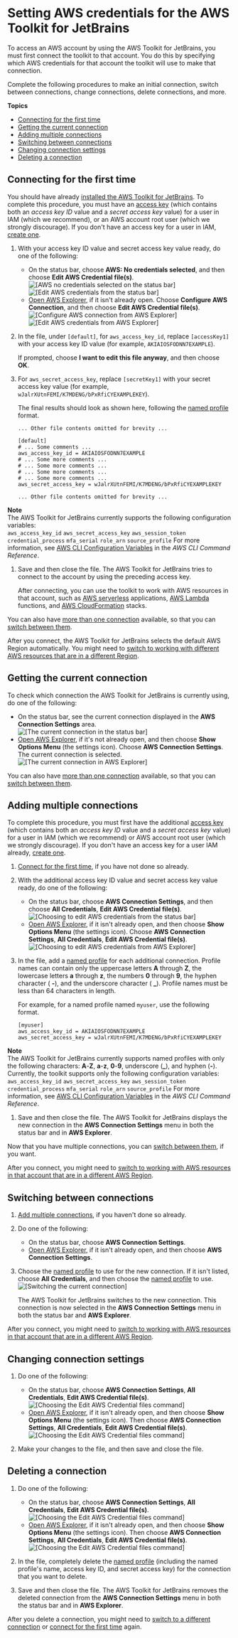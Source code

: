 # Setting AWS credentials for the AWS Toolkit for JetBrains<a name="setup-credentials"></a>

To access an AWS account by using the AWS Toolkit for JetBrains, you must first connect the toolkit to that account\. You do this by specifying which AWS credentials for that account the toolkit will use to make that connection\.

Complete the following procedures to make an initial connection, switch between connections, change connections, delete connections, and more\.

**Topics**
+ [Connecting for the first time](#setup-credentials-first-connect)
+ [Getting the current connection](#setup-credentials-current-connect)
+ [Adding multiple connections](#setup-credentials-multiple-connect)
+ [Switching between connections](#setup-credentials-switch-connect)
+ [Changing connection settings](#setup-credentials-change-connect)
+ [Deleting a connection](#setup-credentials-delete-connect)

## Connecting for the first time<a name="setup-credentials-first-connect"></a>

You should have already [installed the AWS Toolkit for JetBrains](key-tasks.md#key-tasks-install)\. To complete this procedure, you must have an [access key](https://docs.aws.amazon.com/IAM/latest/UserGuide/id_credentials_access-keys.html) \(which contains both an *access key ID* value and a *secret access key* value\) for a user in IAM \(which we recommend\), or an AWS account root user \(which we strongly discourage\)\. If you don't have an access key for a user in IAM, [create one](https://docs.aws.amazon.com/IAM/latest/UserGuide/id_credentials_access-keys.html#Using_CreateAccessKey)\.

1. With your access key ID value and secret access key value ready, do one of the following:
   + On the status bar, choose **AWS: No credentials selected**, and then choose **Edit AWS Credential file\(s\)**\.  
![\[AWS no credentials selected on the status bar\]](http://docs.aws.amazon.com/toolkit-for-jetbrains/latest/userguide/)  
![\[Edit AWS credentials from the status bar\]](http://docs.aws.amazon.com/toolkit-for-jetbrains/latest/userguide/)
   + [Open AWS Explorer](key-tasks.md#key-tasks-open-explorer), if it isn't already open\. Choose **Configure AWS Connection**, and then choose **Edit AWS Credential file\(s\)**\.  
![\[Configure AWS connection from AWS Explorer\]](http://docs.aws.amazon.com/toolkit-for-jetbrains/latest/userguide/)  
![\[Edit AWS credentials from AWS Explorer\]](http://docs.aws.amazon.com/toolkit-for-jetbrains/latest/userguide/)

1. In the file, under `[default]`, for `aws_access_key_id`, replace `[accessKey1]` with your access key ID value \(for example, `AKIAIOSFODNN7EXAMPLE`\)\.

   If prompted, choose **I want to edit this file anyway**, and then choose **OK**\.

1. For `aws_secret_access_key`, replace `[secretKey1]` with your secret access key value \(for example, `wJalrXUtnFEMI/K7MDENG/bPxRfiCYEXAMPLEKEY`\)\.

   The final results should look as shown here, following the [named profile](https://docs.aws.amazon.com/cli/latest/userguide/cli-configure-profiles.html) format\.

   ```
   ... Other file contents omitted for brevity ...
   
   [default]
   # ... Some comments ...
   aws_access_key_id = AKIAIOSFODNN7EXAMPLE
   # ... Some more comments ...
   # ... Some more comments ...
   # ... Some more comments ...
   # ... Some more comments ...
   aws_secret_access_key = wJalrXUtnFEMI/K7MDENG/bPxRfiCYEXAMPLEKEY
   
   ... Other file contents omitted for brevity ...
   ```
**Note**  
The AWS Toolkit for JetBrains currently supports the following configuration variables:  
`aws_access_key_id`
`aws_secret_access_key`
`aws_session_token`
`credential_process`
`mfa_serial`
`role_arn`
`source_profile`
For more information, see [AWS CLI Configuration Variables](https://docs.aws.amazon.com/cli/latest/topic/config-vars.html) in the *AWS CLI Command Reference*\.

1. Save and then close the file\. The AWS Toolkit for JetBrains tries to connect to the account by using the preceding access key\. 

   After connecting, you can use the toolkit to work with AWS resources in that account, such as [AWS serverless](key-tasks.md#key-tasks-sam) applications, [AWS Lambda](key-tasks.md#key-tasks-lambda) functions, and [AWS CloudFormation](key-tasks.md#key-tasks-cloudformation) stacks\.

You can also have [more than one connection](key-tasks.md#key-tasks-multiple-connect) available, so that you can [switch between them](key-tasks.md#key-tasks-switch-connect)\.

After you connect, the AWS Toolkit for JetBrains selects the default AWS Region automatically\. You might need to [switch to working with different AWS resources that are in a different Region](key-tasks.md#key-tasks-switch-region)\.

## Getting the current connection<a name="setup-credentials-current-connect"></a>

To check which connection the AWS Toolkit for JetBrains is currently using, do one of the following:
+ On the status bar, see the current connection displayed in the **AWS Connection Settings** area\.  
![\[The current connection in the status bar\]](http://docs.aws.amazon.com/toolkit-for-jetbrains/latest/userguide/)
+ [Open AWS Explorer](key-tasks.md#key-tasks-open-explorer), if it's not already open, and then choose **Show Options Menu** \(the settings icon\)\. Choose **AWS Connection Settings**\. The current connection is selected\.  
![\[The current connection in AWS Explorer\]](http://docs.aws.amazon.com/toolkit-for-jetbrains/latest/userguide/)

You can also have [more than one connection](key-tasks.md#key-tasks-multiple-connect) available, so that you can [switch between them](key-tasks.md#key-tasks-switch-connect)\.

## Adding multiple connections<a name="setup-credentials-multiple-connect"></a>

To complete this procedure, you must first have the additional [access key](https://docs.aws.amazon.com/IAM/latest/UserGuide/id_credentials_access-keys.html) \(which contains both an *access key ID* value and a *secret access key* value\) for a user in IAM \(which we recommend\) or AWS account root user \(which we strongly discourage\)\. If you don't have an access key for a user IAM already, [create one](https://docs.aws.amazon.com/IAM/latest/UserGuide/id_credentials_access-keys.html#Using_CreateAccessKey)\.

1. [Connect for the first time](key-tasks.md#key-tasks-first-connect), if you have not done so already\.

1. With the additional access key ID value and secret access key value ready, do one of the following:
   + On the status bar, choose **AWS Connection Settings**, and then choose **All Credentials**, **Edit AWS Credential file\(s\)**\.  
![\[Choosing to edit AWS credentials from the status bar\]](http://docs.aws.amazon.com/toolkit-for-jetbrains/latest/userguide/)
   + [Open AWS Explorer](key-tasks.md#key-tasks-open-explorer), if it isn't already open, and then choose **Show Options Menu** \(the settings icon\)\. Choose **AWS Connection Settings**, **All Credentials**, **Edit AWS Credential file\(s\)**\.  
![\[Choosing to edit AWS credentials from AWS Explorer\]](http://docs.aws.amazon.com/toolkit-for-jetbrains/latest/userguide/)

1. In the file, add a [named profile](https://docs.aws.amazon.com/cli/latest/userguide/cli-configure-profiles.html) for each additional connection\. Profile names can contain only the uppercase letters  **A** through **Z**, the lowercase letters **a** through **z**, the numbers **0** through **9**, the hyphen character \( **\-**\), and the underscore character \( **\_**\)\. Profile names must be less than 64 characters in length\. 

   For example, for a named profile named `myuser`, use the following format\.

   ```
   [myuser]
   aws_access_key_id = AKIAIOSFODNN7EXAMPLE
   aws_secret_access_key = wJalrXUtnFEMI/K7MDENG/bPxRfiCYEXAMPLEKEY
   ```
**Note**  
The AWS Toolkit for JetBrains currently supports named profiles with only the following characters: **A**\-**Z**, **a**\-**z**, **0**\-**9**, underscore \(**\_**\), and hyphen \(**\-**\)\.  
Currently, the toolkit supports only the following configuration variables:  
`aws_access_key_id`
`aws_secret_access_key`
`aws_session_token`
`credential_process`
`mfa_serial`
`role_arn`
`source_profile`
For more information, see [AWS CLI Configuration Variables](https://docs.aws.amazon.com/cli/latest/topic/config-vars.html) in the *AWS CLI Command Reference*\.

1. Save and then close the file\. The AWS Toolkit for JetBrains displays the new connection in the **AWS Connection Settings** menu in both the status bar and in **AWS Explorer**\.

Now that you have multiple connections, you can [switch between them](key-tasks.md#key-tasks-switch-connect), if you want\.

After you connect, you might need to [switch to working with AWS resources in that account that are in a different AWS Region](key-tasks.md#key-tasks-switch-region)\.

## Switching between connections<a name="setup-credentials-switch-connect"></a>

1. [Add multiple connections](key-tasks.md#key-tasks-multiple-connect), if you haven't done so already\.

1. Do one of the following:
   + On the status bar, choose **AWS Connection Settings**\.
   + [Open AWS Explorer](key-tasks.md#key-tasks-open-explorer), if it isn't already open, and then choose **AWS Connection Settings**\.

1. Choose the [named profile](https://docs.aws.amazon.com/cli/latest/userguide/cli-configure-profiles.html) to use for the new connection\. If it isn't listed, choose **All Credentials**, and then choose the [named profile](https://docs.aws.amazon.com/cli/latest/userguide/cli-configure-profiles.html) to use\.   
![\[Switching the current connection\]](http://docs.aws.amazon.com/toolkit-for-jetbrains/latest/userguide/)

   The AWS Toolkit for JetBrains switches to the new connection\. This connection is now selected in the **AWS Connection Settings** menu in both the status bar and **AWS Explorer**\.

After you connect, you might need to [switch to working with AWS resources in that account that are in a different AWS Region](key-tasks.md#key-tasks-switch-region)\.

## Changing connection settings<a name="setup-credentials-change-connect"></a>

1. Do one of the following:
   + On the status bar, choose **AWS Connection Settings**, **All Credentials**, **Edit AWS Credential file\(s\)**\.  
![\[Choosing the Edit AWS Credential files command\]](http://docs.aws.amazon.com/toolkit-for-jetbrains/latest/userguide/)
   + [Open AWS Explorer](key-tasks.md#key-tasks-open-explorer), if it isn't already open, and then choose **Show Options Menu** \(the settings icon\)\. Then choose **AWS Connection Settings**, **All Credentials**, **Edit AWS Credential file\(s\)**\.  
![\[Choosing the Edit AWS Credential files command\]](http://docs.aws.amazon.com/toolkit-for-jetbrains/latest/userguide/)

1. Make your changes to the file, and then save and close the file\. 

## Deleting a connection<a name="setup-credentials-delete-connect"></a>

1. Do one of the following:
   + On the status bar, choose **AWS Connection Settings**, **All Credentials**, **Edit AWS Credential file\(s\)**\.  
![\[Choosing the Edit AWS Credential files command\]](http://docs.aws.amazon.com/toolkit-for-jetbrains/latest/userguide/)
   + [Open AWS Explorer](key-tasks.md#key-tasks-open-explorer), if it isn't already open, and then choose **Show Options Menu** \(the settings icon\)\. Then choose **AWS Connection Settings**, **All Credentials**, **Edit AWS Credential file\(s\)**\.  
![\[Choosing the Edit AWS Credential files command\]](http://docs.aws.amazon.com/toolkit-for-jetbrains/latest/userguide/)

1. In the file, completely delete the [named profile](https://docs.aws.amazon.com/cli/latest/userguide/cli-configure-profiles.html) \(including the named profile's name, access key ID, and secret access key\) for the connection that you want to delete\.

1. Save and then close the file\. The AWS Toolkit for JetBrains removes the deleted connection from the **AWS Connection Settings** menu in both the status bar and in **AWS Explorer**\.

After you delete a connection, you might need to [switch to a different connection](key-tasks.md#key-tasks-switch-connect) or [connect for the first time](key-tasks.md#key-tasks-first-connect) again\.
